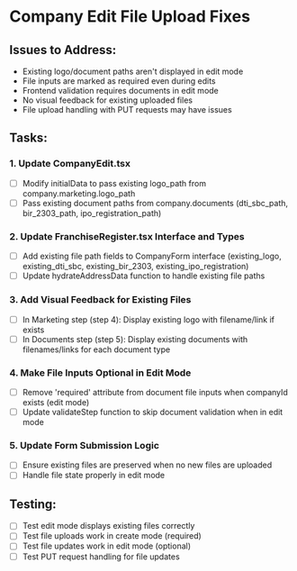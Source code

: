 # Company Edit File Upload Fixes

## Issues to Address:
- Existing logo/document paths aren't displayed in edit mode
- File inputs are marked as required even during edits
- Frontend validation requires documents in edit mode
- No visual feedback for existing uploaded files
- File upload handling with PUT requests may have issues

## Tasks:

### 1. Update CompanyEdit.tsx
- [ ] Modify initialData to pass existing logo_path from company.marketing.logo_path
- [ ] Pass existing document paths from company.documents (dti_sbc_path, bir_2303_path, ipo_registration_path)

### 2. Update FranchiseRegister.tsx Interface and Types
- [ ] Add existing file path fields to CompanyForm interface (existing_logo, existing_dti_sbc, existing_bir_2303, existing_ipo_registration)
- [ ] Update hydrateAddressData function to handle existing file paths

### 3. Add Visual Feedback for Existing Files
- [ ] In Marketing step (step 4): Display existing logo with filename/link if exists
- [ ] In Documents step (step 5): Display existing documents with filenames/links for each document type

### 4. Make File Inputs Optional in Edit Mode
- [ ] Remove 'required' attribute from document file inputs when companyId exists (edit mode)
- [ ] Update validateStep function to skip document validation when in edit mode

### 5. Update Form Submission Logic
- [ ] Ensure existing files are preserved when no new files are uploaded
- [ ] Handle file state properly in edit mode

## Testing:
- [ ] Test edit mode displays existing files correctly
- [ ] Test file uploads work in create mode (required)
- [ ] Test file updates work in edit mode (optional)
- [ ] Test PUT request handling for file updates
